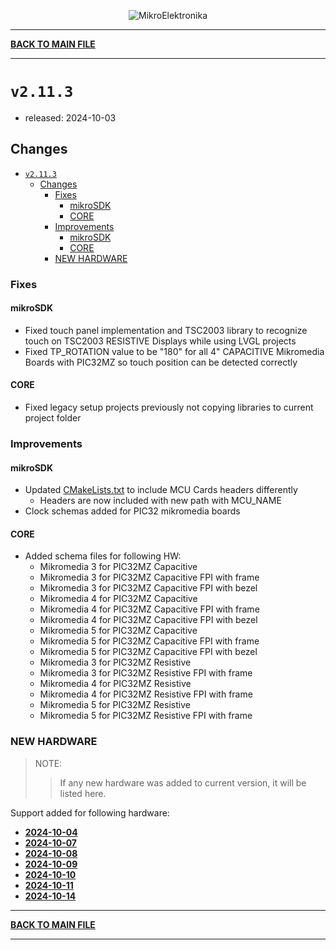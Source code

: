 <p align="center">
  <img src="http://www.mikroe.com/img/designs/beta/logo_small.png?raw=true" alt="MikroElektronika"/>
</p>

---

**[BACK TO MAIN FILE](../../changelog.md)**

---

# `v2.11.3`

+ released: 2024-10-03

## Changes

+ [`v2.11.3`](#v2113)
  + [Changes](#changes)
    + [Fixes](#fixes)
      + [mikroSDK](#mikrosdk)
      + [CORE](#core)
    + [Improvements](#improvements)
      + [mikroSDK](#mikrosdk-1)
      + [CORE](#core-1)
    + [NEW HARDWARE](#new-hardware)

### Fixes

#### mikroSDK

+ Fixed touch panel implementation and TSC2003 library to recognize touch on TSC2003 RESISTIVE Displays while using LVGL projects
+ Fixed TP_ROTATION value to be "180" for all 4" CAPACITIVE Mikromedia Boards with PIC32MZ so touch position can be detected correctly

#### CORE

+ Fixed legacy setup projects previously not copying libraries to current project folder

### Improvements

#### mikroSDK

+ Updated [CMakeLists.txt](../../bsp/board/CMakeLists.txt) to include MCU Cards headers differently
  + Headers are now included with new path with MCU_NAME
+ Clock schemas added for PIC32 mikromedia boards

#### CORE

+ Added schema files for following HW:
  + Mikromedia 3 for PIC32MZ Capacitive
  + Mikromedia 3 for PIC32MZ Capacitive FPI with frame
  + Mikromedia 3 for PIC32MZ Capacitive FPI with bezel
  + Mikromedia 4 for PIC32MZ Capacitive
  + Mikromedia 4 for PIC32MZ Capacitive FPI with frame
  + Mikromedia 4 for PIC32MZ Capacitive FPI with bezel
  + Mikromedia 5 for PIC32MZ Capacitive
  + Mikromedia 5 for PIC32MZ Capacitive FPI with frame
  + Mikromedia 5 for PIC32MZ Capacitive FPI with bezel
  + Mikromedia 3 for PIC32MZ Resistive
  + Mikromedia 3 for PIC32MZ Resistive FPI with frame
  + Mikromedia 4 for PIC32MZ Resistive
  + Mikromedia 4 for PIC32MZ Resistive FPI with frame
  + Mikromedia 5 for PIC32MZ Resistive
  + Mikromedia 5 for PIC32MZ Resistive FPI with frame

### NEW HARDWARE

> NOTE:
>> If any new hardware was added to current version, it will be listed here.

Support added for following hardware:

+ **[2024-10-04](./new_hw/2024-10-04.md)**
+ **[2024-10-07](./new_hw/2024-10-07.md)**
+ **[2024-10-08](./new_hw/2024-10-08.md)**
+ **[2024-10-09](./new_hw/2024-10-09.md)**
+ **[2024-10-10](./new_hw/2024-10-10.md)**
+ **[2024-10-11](./new_hw/2024-10-11.md)**
+ **[2024-10-14](./new_hw/2024-10-14.md)**

---

**[BACK TO MAIN FILE](../../changelog.md)**

---
